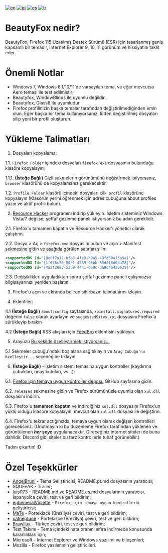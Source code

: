 [![en](https://img.shields.io/badge/readme-en-red.svg)](https://github.com/angelbruni/BeautyFox/blob/main/README.md)
[![pt](https://img.shields.io/badge/leia--me-pt-green.svg)](https://github.com/angelbruni/BeautyFox/blob/main/README.pt.md)
[![es](https://img.shields.io/badge/léame-es-yellow.svg)](https://github.com/angelbruni/BeautyFox/blob/main/README.es.md)
[![tr](https://img.shields.io/badge/benioku-tr-aqua.svg)](https://github.com/angelbruni/BeautyFox/blob/main/README.tr.md)
# BeautyFox nedir?
BeautyFox, Firefox 115 Uzatılmış Destek Sürümü (ESR) için tasarlanmış geniş kapsamlı bir temadır, Internet Explorer 9, 10, 11 görünüm ve hissiyatını taklit eder.
# Önemli Notlar
* Windows 7, Windows 8.1/10/11'de varsayılan tema, ve eğer mevcutsa Aero teması ile test edilmiştir;
* Beautyfox, WindowBlinds ile uyumlu değildir.
* Beautyfox, Glass8 ile uyumludur.
* Firefox profilinizin başka temalar tarafından değiştirilmediğinden emin olun. Eğer başka bir tema kullanıyorsanız, lütfen değiştirilmiş dosyaları silip yeni bir profil oluşturun.

# Yükleme Talimatları

1. Dosyaları kopyalama:

1.1.	`Firefox Folder` içindeki dosyaları `firefox.exe` dosyasının bulunduğu klasöre kopyalayın;

1.1.1. **(İsteğe Bağlı)** Gizli sekmelerin görünümünü değiştirmek istiyorsanız, `browser` klasörünü de kopyalamanız gerekecektir.

1.2.	`Profile Folder` klasörü içindeki dosyaları `Kök profil` klasörüne kopyalayın (Klasörün yerini öğrenmek için adres çubuğuna about:profiles yazın ve aktif profili bulun).

2.	[Resource Hacker](https://angusj.com/resourcehacker/) programını indirip yükleyin. İşletim sisteminiz Windows Vista/7 değilse, şeffaf gezinme paneli istiyorsanız bu adım gereklidir.

2.1.	Firefox'u tamamen kapatın ve Resource Hacker'ı yönetici olarak çalıştırın.

2.2.	Dosya > Aç > `firefox.exe` dosyasını bulun ve açın > Manifest sekmesine gidin ve aşağıda görülen satırları silin:
```xml
<supportedOS Id="{8e0f7a12-bfb3-4fe8-b9a5-48fd50a15a9a}"/>
<supportedOS Id="{1f676c76-80e1-4239-95bb-83d0f6d0da78}"/>
<supportedOS Id="{4a2f28e3-53b9-4441-ba9c-d69d4a4a6e38}"/>
```
2.3.	Değişiklikleri uyguladıktan sonra şeffaf gezinme paneli çalışmazsa bilgisayarınızı yeniden başlatın.

3. Firefox'u açın ve ekranda beliren sihirbazın talimatlarını izleyin.

4.	Eklentiler:

4.1	**(İsteğe Bağlı)** `about:config` sayfasında, `xpinstall.signatures.required` değerini `false` olarak ayarlayın ve `suggestedSites.xpi` dosyasını Firefox'a sürükleyip bırakın

4.2	**(İsteğe Bağlı)** RSS akışları için [FeedBro](https://addons.mozilla.org/en-US/firefox/addon/feedbroreader/) eklentisini yükleyin.

5. Arayüzü [Bu şekilde özelleştirmek istiyorsanız...](https://www.techrepublic.com/wp-content/uploads/2011/03/6202428.png) 

5.1 Sekmeler çubuğu'ndaki boş alana sağ tıklayın ve `Araç Çubuğu'nu özelleştir...` seçeneğine tıklayın.

6. **(İsteğe Bağlı)** - İşletim sistemi temasına uygun kontroller (kaydırma çubukları, onay kutuları, vs...):

6.1. [Firefox için temaya uygun kontroller deposu](https://github.com/ephemeralViolette/firefox-native-controls) GitHub sayfasına gidin.

6.2. `releases` sekmesine gidin ve Firefox sürümünüzle uyumlu olan `xul.dll` dosyasını indirin.

6.3. Firefox'u **tamamen kapatın** ve indirdiğiniz `xul.dll` dosyasını Firefox'un yüklü olduğu klasöre kopyalayın, mevcut olan `xul.dll` dosyası ile değiştirin.

6.4. Firefox'u tekrar açtığınızda, temaya uygun olarak değişen kontrolleri göreceksiniz. (Unutmayın ki bu düzenleme Firefox tarafından yüklenen ve görüntülenen ***her şeye*** uygulanacaktır. Gireceğiniz internet siteleri de buna dahildir. Discord gibi siteler bu tarz kontrollerle tuhaf görünebilir.)

Tadını çıkartın! :D

# Özel Teşekkürler
* [AngelBruni](https://github.com/angelbruni) - Tema Geliştiricisi, README.pt.md dosyasının yaratıcısı;
* SQUEeAK - Trailer;
* [luisl173](https://github.com/luisl173) - README.md ve README.es.md dosyalarının yaratıcısı, İspanyolca çeviri, test ve geri bildirim;
* [ephemeralViolette](https://github.com/ephemeralViolette) - `Firefox için temaya uygun kontroller`in geliştiricisi;
* [MaTe](https://github.com/MisforMaTe) - Portekizce (Brezilya) çeviri, test ve geri bildirim;
* [catneptune](https://github.com/catneptune) - Portekizce (Brezilya) çeviri, test ve geri bildirim;
* [Brawllux](https://github.com/EndlessLuck) - Türkçe çeviri, test ve geri bildirim;
* Test Takımı - Tema içindeki hata oranını sıfıra indirmede konusunda kararlılıkları için;
* Microsoft - Internet Explorer ve Windows yazılımı ve bileşenleri;
* Mozilla - Firefox yazılımının geliştiricileri.
